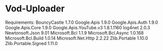 # Vod-Uploader

Requirements:
BouncyCastle 1.7.0
Google.Apis 1.9.0
Google.Apis.Auth 1.9.0
Google.Apis.Core 1.9.0
Google.Apis.YouTube.v3 1.8.1.1160
log4net 2.0.3
Newtonsoft.Json 9.01
Microsoft.Bcl 1.1.9
Microsoft.Bcl.Async 1.0.168
Microsoft.Bcl.Build 1.0.14
Microsoft.Net.Http 2.2.22
Zlib.Portable 1.10.0
Zlib.Portable.Signed 1.11.0
